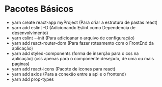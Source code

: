 # Pacotes Básicos

- yarn create react-app myProject (Para criar a estrutura de pastas react)
- yarn add eslint -D (Adicionando Eslint como Dependencia de desenvolvimento)
- yarn eslint --init (Para adicioanar o arquivo de configuração)
- yarn add react-router-dom (Para fazer roteamento com o FrontEnd da aplicação)
- yarn add styled-components (forma de inserção para o css na aplicação) (css apenas para o componente desejado, de uma ou mais paginas)
- yarn add react-icons (Pacote de icones para react)
- yarn add axios (Para a conexão entre a api e o frontend)
- yarn add prop-types


